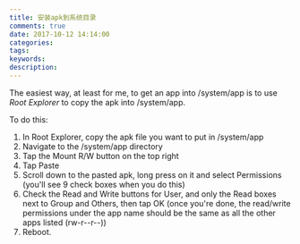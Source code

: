 ```yaml
---
title: 安装apk到系统目录
comments: true
date: 2017-10-12 14:14:00
categories:
tags:
keywords:
description:
---
```


The easiest way, at least for me, to get an app into /system/app is to use *Root Explorer* to copy the apk into /system/app. 



To do this:
1. In Root Explorer, copy the apk file you want to put in /system/app
2. Navigate to the /system/app directory
3. Tap the Mount R/W button on the top right
4. Tap Paste
5. Scroll down to the pasted apk, long press on it and select Permissions (you'll see 9 check boxes when you do this)
6. Check the Read and Write buttons for User, and only the Read boxes next to Group and Others, then tap OK (once you're done, the read/write permissions under the app name should be the same as all the other apps listed (rw-r--r--))
7. Reboot.